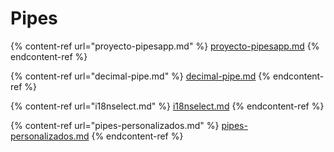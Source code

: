 # Pipes

{% content-ref url="proyecto-pipesapp.md" %}
[proyecto-pipesapp.md](proyecto-pipesapp.md)
{% endcontent-ref %}

{% content-ref url="decimal-pipe.md" %}
[decimal-pipe.md](decimal-pipe.md)
{% endcontent-ref %}

{% content-ref url="i18nselect.md" %}
[i18nselect.md](i18nselect.md)
{% endcontent-ref %}

{% content-ref url="pipes-personalizados.md" %}
[pipes-personalizados.md](pipes-personalizados.md)
{% endcontent-ref %}
